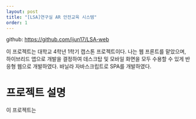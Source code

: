 ```yaml
---
layout: post
title: "[LSA]연구실 AR 안전교육 시스템"
order: 1
---
```


github: <https://github.com/ijun17/LSA-web> 

이 프로젝트는 대학교 4학년 1학기 캡스톤 프로젝트이다. 나는 웹 프론트를 맡았으며, 하이브리드 앱으로 개발을 결정하여 데스크탑 및 모바일 화면을 모두 수용할 수 있게 반응형 웹으로 개발하였다. 바닐라 자바스크립트로 SPA를 개발하였다.  

# 프로젝트 설명

이 프로젝트는 